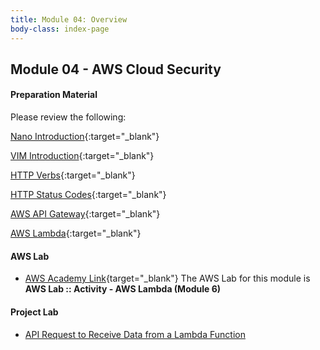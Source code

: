```yaml
---
title: Module 04: Overview
body-class: index-page
---
```


<!-- ![Monolithic App]({{URLROOT}}/shared/img/aws-monolithic.png)
*[Photo by Dall-E-3](https://openai.com/dall-e-3)* -->

## Module 04 - AWS Cloud Security


#### Preparation Material

Please review the following:

[Nano Introduction](nano-introduction.pdf){:target="_blank"}

[VIM Introduction](https://vimschool.netlify.app/introduction/vimtutor/){:target="_blank"}

[HTTP Verbs](https://www.youtube.com/watch?v=tkfVQK6UxDI){:target="_blank"}

[HTTP Status Codes](https://www.youtube.com/watch?v=wJa5CTIFj7U){:target="_blank"}

[AWS API Gateway](https://aws.amazon.com/api-gateway/){:target="_blank"}

[AWS Lambda](https://aws.amazon.com/lambda/){:target="_blank"}


#### AWS Lab

* [AWS Academy Link](https://awsacademy.instructure.com){target="_blank"} The AWS Lab for this module is **AWS Lab :: Activity - AWS Lambda (Module 6)**

<!-- !!! note "Lab Updates"

    IPv4 subnet CIDR block looks like it has a number already typed in, but you need to type into this box. The instructions mislabel it as IPv4 VPC CIDR block. -->

#### Project Lab

* [API Request to Receive Data from a Lambda Function](./project-lab.html)

<!-- #### Additional Materials -->

<!-- * [Individual Reflection Template]({{URLROOT}}/course/reflection.docx) -->

<!-- #### Hints and Helps

* [Hints](./hints.html) -->